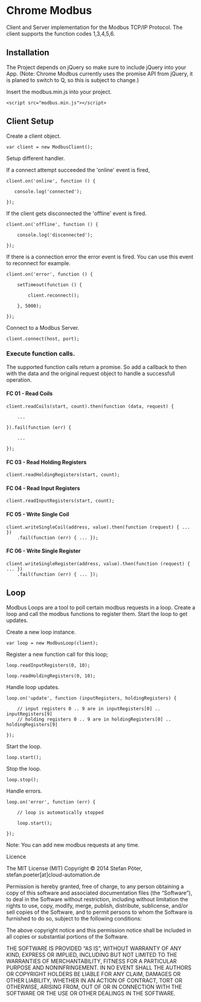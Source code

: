 # Chrome Modbus

Client and Server implementation for the Modbus TCP/IP Protocol. The client supports the function codes 1,3,4,5,6.

## Installation

The Project depends on jQuery so make sure to include jQuery into your App. (Note: Chrome Modbus currently uses the promise API from jQuery, it is planed to switch to Q, so this is subject to change.)

Insert the modbus.min.js into your project.

    <script src="modbus.min.js"></script>

## Client Setup

Create a client object.

    var client = new ModbusClient();

Setup different handler.

If a connect attempt succeeded the 'online' event is fired,

    client.on('online', function () {

       console.log('connected');

    });

If the client gets disconnected the 'offline' event is fired.

    client.on('offline', function () {

        console.log('disconnected');

    });

If there is a connection error the error event is fired. You can use this event to reconnect for example.

    client.on('error', function () {

        setTimeout(function () {

            client.reconnect();

        }, 5000);

    });

Connect to a Modbus Server.

    client.connect(host, port);

### Execute function calls.

The supported function calls return a promise. So add a callback to then with the data and the original request object to handle a successfull operation.

#### FC 01 - Read Coils

    client.readCoils(start, count).then(function (data, request) {

        ...

    }).fail(function (err) {

        ...

    });

#### FC 03 - Read Holding Registers

    client.readHoldingRegisters(start, count);

#### FC 04 - Read Input Registers

    client.readInputRegisters(start, count);

#### FC 05 - Write Single Coil

    client.writeSingleCoil(address, value).then(function (request) { ... })
        .fail(function (err) { ... });

#### FC 06 - Write Single Register

    client.writeSingleRegister(address, value).then(function (request) { ... })
        .fail(function (err) { ... });

## Loop

Modbus Loops are a tool to poll certain modbus requests in a loop. Create a loop and call the modbus functions to register them. Start the loop to get updates.

Create a new loop instance.

    var loop = new ModbusLoop(client);

Register a new function call for this loop;

    loop.readInputRegisters(0, 10);

    loop.readHoldingRegisters(0, 10);

Handle loop updates.

    loop.on('update', function (inputRegisters, holdingRegisters) {

        // input registers 0 .. 9 are in inputRegisters[0] .. inputRegisters[9]
        // holding registers 0 .. 9 are in holdingRegisters[0] .. holdingRegisters[9]

    });

Start the loop.

    loop.start();

Stop the loop.

    loop.stop();

Handle errors.

    loop.on('error', function (err) {

        // loop is automatically stopped

        loop.start();

    });

Note: You can add new modbus requests at any time.

 Licence

The MIT License (MIT)
Copyright © 2014 Stefan Pöter, stefan.poeter[at]cloud-automation.de

Permission is hereby granted, free of charge, to any person obtaining a copy of this software and associated documentation files (the “Software”), to deal in the Software without restriction, including without limitation the rights to use, copy, modify, merge, publish, distribute, sublicense, and/or sell copies of the Software, and to permit persons to whom the Software is furnished to do so, subject to the following conditions:

The above copyright notice and this permission notice shall be included in all copies or substantial portions of the Software.

THE SOFTWARE IS PROVIDED “AS IS”, WITHOUT WARRANTY OF ANY KIND, EXPRESS OR IMPLIED, INCLUDING BUT NOT LIMITED TO THE WARRANTIES OF MERCHANTABILITY, FITNESS FOR A PARTICULAR PURPOSE AND NONINFRINGEMENT. IN NO EVENT SHALL THE AUTHORS OR COPYRIGHT HOLDERS BE LIABLE FOR ANY CLAIM, DAMAGES OR OTHER LIABILITY, WHETHER IN AN ACTION OF CONTRACT, TORT OR OTHERWISE, ARISING FROM, OUT OF OR IN CONNECTION WITH THE SOFTWARE OR THE USE OR OTHER DEALINGS IN THE SOFTWARE.
